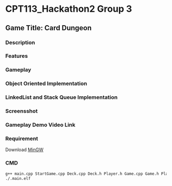 # CPT113_Hackathon2 Group 3

## Game Title: Card Dungeon

### Description

### Features

### Gameplay

### Object Oriented Implementation

### LinkedList and Stack Queue Implementation

### Screensshot

### Gameplay Demo Video Link

### Requirement
Download [MinGW](https://sourceforge.net/projects/mingw/files/)
### CMD
```bash
g++ main.cpp StartGame.cpp Deck.cpp Deck.h Player.h Game.cpp Game.h Player.cpp Monster.h Monster.cpp LinkedList.h DynQue.h -o main.elf
./.main.elf
```
